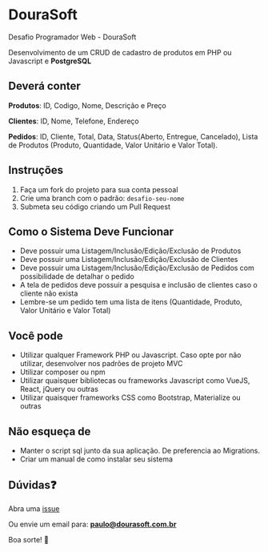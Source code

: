 # DouraSoft

Desafio Programador Web - DouraSoft

Desenvolvimento de um CRUD de cadastro de produtos em PHP ou Javascript e **PostgreSQL**

## Deverá conter
**Produtos**: ID, Codigo, Nome, Descrição e Preço

**Clientes**: ID, Nome, Telefone, Endereço

**Pedidos**: ID, Cliente, Total, Data, Status(Aberto, Entregue, Cancelado), Lista de Produtos (Produto, Quantidade, Valor Unitário e Valor Total).

## Instruções

1. Faça um fork do projeto para sua conta pessoal
2. Crie uma branch com o padrão: `desafio-seu-nome`
3. Submeta seu código criando um Pull Request

## Como o Sistema Deve Funcionar

 - Deve possuir uma Listagem/Inclusão/Edição/Exclusão de Produtos
 - Deve possuir uma Listagem/Inclusão/Edição/Exclusão de Clientes
 - Deve possuir uma Listagem/Inclusão/Edição/Exclusão de Pedidos com possibilidade de detalhar o pedido
 - A tela de pedidos deve possuir a pesquisa e inclusão de clientes caso o cliente não exista
 - Lembre-se um pedido tem uma lista de itens (Quantidade, Produto, Valor Unitário e Valor Total)

## Você pode

- Utilizar qualquer Framework PHP ou Javascript. Caso opte por não utilizar, desenvolver nos padrões de projeto MVC
- Utilizar composer ou npm
- Utilizar quaisquer bibliotecas ou frameworks Javascript como VueJS, React, jQuery ou outras
- Utilizar quaisquer frameworks CSS como Bootstrap, Materialize ou outras

## Não esqueça de

- Manter o script sql junto da sua aplicação. De preferencia ao Migrations.
- Criar um manual de como instalar seu sistema

## Dúvidas:question:

Abra uma [issue](https://github.com/paulop/dourasoft/issues/new)

Ou envie um email para: **paulo@dourasoft.com.br**

Boa sorte! :muscle:
